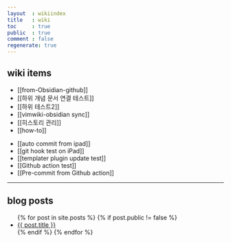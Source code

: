 ```yaml
---
layout  : wikiindex
title   : wiki
toc     : true
public  : true
comment : false
regenerate: true
---
```


## wiki items

* [[from-Obsidian-github]]
* [[하위 개념 문서 연결 테스트]]
* [[하위 테스트2]]
* [[vimwiki-obsidian sync]]
* [[히스토리 관리]]
* [[how-to]]
- [[auto commit from ipad]]
- [[git hook test on iPad]]
- [[templater plugin update test]]
- [[Github action test]]
- [[Pre-commit from Github action]]
---

## blog posts
<div>
    <ul>
{% for post in site.posts %}
    {% if post.public != false %}
        <li>
            <a class="post-link" href="{{ post.url | prepend: site.baseurl }}">
                {{ post.title }}
            </a>
        </li>
    {% endif %}
{% endfor %}
    </ul>
</div>
